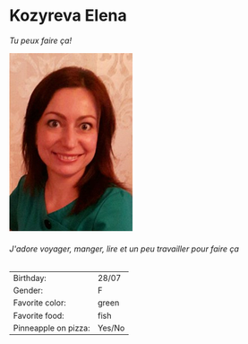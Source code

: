 # Kozyreva Elena
*Tu peux faire ça!*

![photo](https://github.com/TozurElena/Challenge-markdown/blob/main/ElenaK.jpg)

###### J'adore voyager, manger, lire et un peu travailler pour faire ça


| | |
| --- | --- |
| Birthday: | 28/07|
| Gender: | F |
| Favorite color:|green|
| Favorite food: |fish |
| Pinneapple on pizza: |Yes/No|

